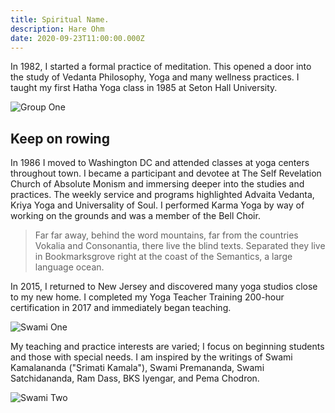 ```yaml
---
title: Spiritual Name.
description: Hare Ohm
date: 2020-09-23T11:00:00.000Z
---
```


In 1982, I started a formal practice of meditation. This opened a door into the study of Vedanta Philosophy, Yoga and many wellness practices. I taught my first Hatha Yoga class in 1985 at Seton Hall University.

![Group One](group-one.jpg)

## Keep on rowing

In 1986 I moved to Washington DC and attended classes at yoga centers throughout town. I became a participant and devotee at The Self Revelation Church of Absolute Monism and immersing deeper into the studies and practices. The weekly service and programs highlighted Advaita Vedanta, Kriya Yoga and Universality of Soul. I performed Karma Yoga by way of working on the grounds and was a member of the Bell Choir.

> Far far away, behind the word mountains, far from the countries Vokalia and
> Consonantia, there live the blind texts. Separated they live in Bookmarksgrove
> right at the coast of the Semantics, a large language ocean.

In 2015, I returned to New Jersey and discovered many yoga studios close to my new home. I completed my Yoga Teacher Training 200-hour certification in 2017 and immediately began teaching.

![Swami One](swami-one.jpg)

My teaching and practice interests are varied; I focus on beginning students and those with special needs. I am inspired by the writings of Swami Kamalananda ("Srimati Kamala"), Swami Premananda, Swami Satchidananda, Ram Dass, BKS Iyengar, and Pema Chodron.

![Swami Two](swami-two.jpg)
